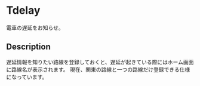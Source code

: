 # Tdelay
電車の遅延をお知らせ。

## Description
遅延情報を知りたい路線を登録しておくと、遅延が起きている際にはホーム画面に路線名が表示されます。
現在、関東の路線と一つの路線だけ登録できる仕様になっています。
